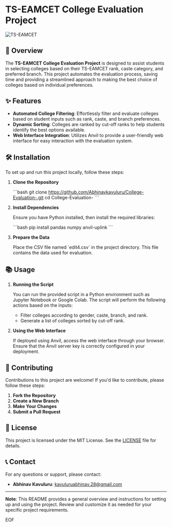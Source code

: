 
# TS-EAMCET College Evaluation Project

![TS-EAMCET](https://example.com/your-image.png)  <!-- Replace with a relevant image URL -->

## 🚀 Overview

The **TS-EAMCET College Evaluation Project** is designed to assist students in selecting colleges based on their TS-EAMCET rank, caste category, and preferred branch. This project automates the evaluation process, saving time and providing a streamlined approach to making the best choice of colleges based on individual preferences.

## ✨ Features

- **Automated College Filtering**: Effortlessly filter and evaluate colleges based on student inputs such as rank, caste, and branch preferences.
- **Dynamic Sorting**: Colleges are ranked by cut-off ranks to help students identify the best options available.
- **Web Interface Integration**: Utilizes Anvil to provide a user-friendly web interface for easy interaction with the evaluation system.

## 🛠️ Installation

To set up and run this project locally, follow these steps:

1. **Clone the Repository**

   \`\`\`bash
   git clone https://github.com/Abhinavkavuluru/College-Evaluation-.git
   cd College-Evaluation-
   \`\`\`

2. **Install Dependencies**

   Ensure you have Python installed, then install the required libraries:

   \`\`\`bash
   pip install pandas numpy anvil-uplink
   \`\`\`

3. **Prepare the Data**

   Place the CSV file named \`edit4.csv\` in the project directory. This file contains the data used for evaluation.

## 📚 Usage

1. **Running the Script**

   You can run the provided script in a Python environment such as Jupyter Notebook or Google Colab. The script will perform the following actions based on the inputs:

   - Filter colleges according to gender, caste, branch, and rank.
   - Generate a list of colleges sorted by cut-off rank.

2. **Using the Web Interface**

   If deployed using Anvil, access the web interface through your browser. Ensure that the Anvil server key is correctly configured in your deployment.

## 🤝 Contributing

Contributions to this project are welcome! If you'd like to contribute, please follow these steps:

1. **Fork the Repository**
2. **Create a New Branch**
3. **Make Your Changes**
4. **Submit a Pull Request**

## 📜 License

This project is licensed under the MIT License. See the [LICENSE](LICENSE) file for details.

## 📞 Contact

For any questions or support, please contact:

- **Abhinav Kavuluru**: [kavuluruabhinav.28@gmail.com](mailto:kavuluruabhinav.28@gmail.com)

---

**Note**: This README provides a general overview and instructions for setting up and using the project. Review and customize it as needed for your specific project requirements.

EOF
